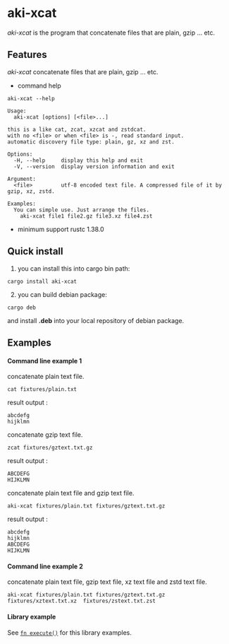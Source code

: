 # aki-xcat

*aki-xcat* is the program that concatenate files that are plain, gzip ... etc.

## Features

*aki-xcat*  concatenate files that are plain, gzip ... etc.

* command help

```text
aki-xcat --help
```

```
Usage:
  aki-xcat [options] [<file>...]

this is a like cat, zcat, xzcat and zstdcat.
with no <file> or when <file> is -, read standard input.
automatic discovery file type: plain, gz, xz and zst.

Options:
  -H, --help     display this help and exit
  -V, --version  display version information and exit

Argument:
  <file>         utf-8 encoded text file. A compressed file of it by gzip, xz, zstd.

Examples:
  You can simple use. Just arrange the files.
    aki-xcat file1 file2.gz file3.xz file4.zst
```

* minimum support rustc 1.38.0

## Quick install

1. you can install this into cargo bin path:

```
cargo install aki-xcat
```

2. you can build debian package:

```
cargo deb
```

and install **.deb** into your local repository of debian package.

## Examples

#### Command line example 1

concatenate plain text file.
```
cat fixtures/plain.txt
```
result output :
```
abcdefg
hijklmn
```

concatenate gzip text file.
```
zcat fixtures/gztext.txt.gz
```
result output :
```
ABCDEFG
HIJKLMN
```

concatenate plain text file and gzip text file.
```
aki-xcat fixtures/plain.txt fixtures/gztext.txt.gz
```
result output :
```
abcdefg
hijklmn
ABCDEFG
HIJKLMN
```

#### Command line example 2

concatenate plain text file, gzip text file, xz text file and zstd text file.
```
aki-xcat fixtures/plain.txt fixtures/gztext.txt.gz fixtures/xztext.txt.xz  fixtures/zstext.txt.zst
```

#### Library example

See [`fn execute()`] for this library examples.

[`fn execute()`]: crate::execute
